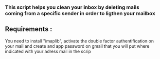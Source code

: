 <h3>This script helps you clean your inbox by deleting mails coming from a specific sender in order to ligthen your mailbox</h3>
<div>
<h2>Requirements :</h2> 
<p>You need to install "imaplib", activate the double factor authentification on your mail and create and app password on gmail that you will put where indicated with your adress mail in the scrip</p>
</div>
